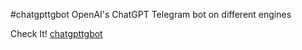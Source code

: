 #chatgpttgbot
OpenAI's ChatGPT Telegram bot on different engines

Check It!
[chatgpttgbot](t.me/chat_gpt_3_ua_bot)
